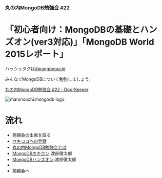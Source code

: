 ### 丸の内MongoDB勉強会 #22

# 「初心者向け：MongoDBの基礎とハンズオン(ver3対応)」「MongoDB World 2015レポート」

ハッシュタグは[#mongonouchi](https://twitter.com/search?q=%23mongonouchi&src=hash)

みんなでMongoDBについて勉強しましょう。

[丸の内MongoDB勉強会 #22 - DoorKeeper](https://mongonouchi.doorkeeper.jp/events/26940)

![marunouchi.mongodb logo](http://syokenz.github.com/marunouchi-mongodb/images/mongodb_logo.png)

# 流れ
* 懇親会の出席を取る
* [セキココへの登録](http://sekico.co/zaseki/548)
* [丸の内MongoDB勉強会とは](http://rinrin0108.github.io/slides/mongonouchi/#0)
* [MongoDBのキホン](https://www.slideshare.net/tetsutarowatanabe/mongo-db-32210761):渡部徹太郎
* [MongoDBハンズオン](fetarodc/README.md):渡部徹太郎
* [MongoDB World 2015レポート]: MongoDB,Inc認定コンサルタント　鈴木逸平
* 懇親会へ




